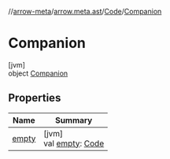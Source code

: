 //[arrow-meta](../../../../index.md)/[arrow.meta.ast](../../index.md)/[Code](../index.md)/[Companion](index.md)

# Companion

[jvm]\
object [Companion](index.md)

## Properties

| Name | Summary |
|---|---|
| [empty](empty.md) | [jvm]<br>val [empty](empty.md): [Code](../index.md) |

